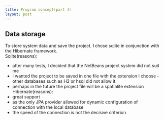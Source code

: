 ```yaml
---
title: Program concept(part 4)
layout: post
---
```


## Data storage
 To store system data and save the project, I chose sqlite in conjunction with the Hibernate framework.  
 Sqlite(reasons):
  - after many tests, I decided that the NetBeans project system did not suit me
  - I wanted the project to be saved in one file with the extension I choose - other databases such as H2 or hsql did not allow it.
  - perhaps in the future the project file will be a spatialite extension  
 Hibernate(reasons):
  - great support
  - as the only JPA provider allowed for dynamic configuration of connection with the local database
  - the speed of the connection is not the decisive criterion
